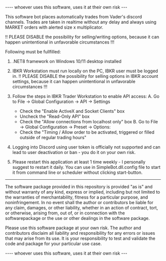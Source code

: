 ---- whoever uses this software, uses it at their own risk ---

This software bot places automatically trades from Vader's discord channels.
Trades are taken in realtime without any delay and always using MARKET orders with alerted size x multiplicator.

!! PLEASE DISABLE the possibility for selling/writing options, because it can happen unintentional in unfavorable circumstances !!! 

Following must be fullfilled:
1. .NET8 framework on Windows 10/11 desktop installed
2. IBKR Workstation must run locally on the PC, IBKR user must be logged in. 
  !! PLEASE DISABLE the possibility for selling options in IBKR account settings, because it can happen unintentional in unfavorable circumstances !!! 
  
3. Follow the steps in IBKR Trader Workstation to enable API access:
    A. Go to File -> Global Configuration -> API -> Settings
    - Check the "Enable ActiveX and Socket Clients" box
    - Uncheck the "Read-Only API" box
    - Check the "Allow connections from localhost only" box
    B. Go to File -> Global Configuration -> Preset -> Options:
    - Check the "Timing / Allow order to be activated, triggered or filled outside of regular trading hours"

4. Logging into Discord using user token is officially not supported and can lead to user deactivation or ban - you do it on your own risk.

5. Please restart this application at least 1 time weekly - I personally suggest to restart it daily.
   You can use <add key="StartDirectly" value="True" /> in SimpleBot.dll.config file to start it from command line or scheduler without clicking start-button.

-----------
The software package provided in this repository is provided "as is" and without warranty of any kind, express or implied,
including but not limited to the warranties of merchantability, fitness for a particular purpose, and noninfringement. 
In no event shall the author or contributors be liable for any claim, damages, or other liability,
whether in an action of contract, tort, or otherwise, arising from, out of, or in connection with the softwarepackage or the use or other dealings in the software package.

Please use this software package at your own risk. 
The author and contributors disclaim all liability and responsibility for any errors or issues that may arise from its use. 
It is your responsibility to test and validate the code and package for your particular use case.

---- whoever uses this software, uses it at their own risk ---
